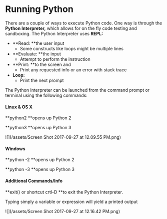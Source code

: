 # Running Python

There are a couple of ways to execute Python code. One way is through the **Python Interpreter,** which allows for on the fly code testing and sandboxing. The Python Interpreter uses **REPL:**

* **Read: **the user input
  * Some constructs like loops might be multiple lines
* **Evaluate: **the input
  * Attempt to perform the instruction
* **Print: **to the screen and
  * Print any requested info or an error with stack trace
* **Loop:**
  * Print the next prompt

The Python Interpreter can be launched from the command prompt or terminal using the following commands:

#### Linux & OS X

**python2 **opens up Python 2

**python3 **opens up Python 3

![](/assets/Screen Shot 2017-09-27 at 12.09.55 PM.png)

#### Windows

**python -2 **opens up Python 2

**python -3 **opens up Python 3



#### Additional Commands/Info

**exit\(\) or shortcut crtl-D **to exit the Python Interpreter.

Typing simply a variable or expression will yield a printed output

![](/assets/Screen Shot 2017-09-27 at 12.16.42 PM.png)

